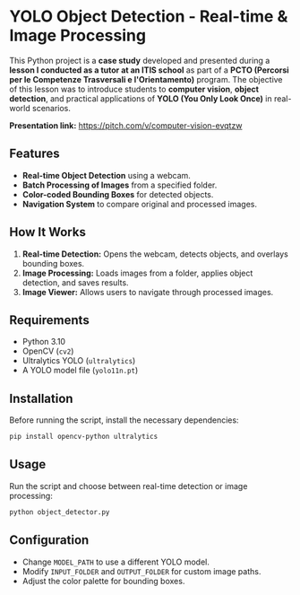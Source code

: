 # **YOLO Object Detection - Real-time & Image Processing**

This Python project is a **case study** developed and presented during a **lesson I conducted as a tutor at an ITIS school** as part of a **PCTO (Percorsi per le Competenze Trasversali e l'Orientamento)** program. The objective of this lesson was to introduce students to **computer vision**, **object detection**, and practical applications of **YOLO (You Only Look Once)** in real-world scenarios.

**Presentation link:** https://pitch.com/v/computer-vision-evqtzw

## **Features**

- **Real-time Object Detection** using a webcam.
- **Batch Processing of Images** from a specified folder.
- **Color-coded Bounding Boxes** for detected objects.
- **Navigation System** to compare original and processed images.

## **How It Works**

1. **Real-time Detection:** Opens the webcam, detects objects, and overlays bounding boxes.
2. **Image Processing:** Loads images from a folder, applies object detection, and saves results.
3. **Image Viewer:** Allows users to navigate through processed images.

## **Requirements**

- Python 3.10
- OpenCV (`cv2`)
- Ultralytics YOLO (`ultralytics`)
- A YOLO model file (`yolo11n.pt`)

## **Installation**

Before running the script, install the necessary dependencies:
```bash
pip install opencv-python ultralytics
```

## **Usage**

Run the script and choose between real-time detection or image processing:

```bash
python object_detector.py
```

## **Configuration**

- Change `MODEL_PATH` to use a different YOLO model.
- Modify `INPUT_FOLDER` and `OUTPUT_FOLDER` for custom image paths.
- Adjust the color palette for bounding boxes.
